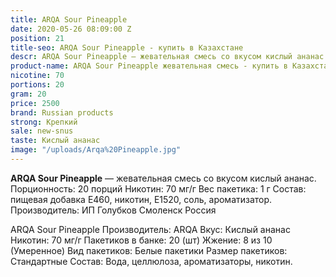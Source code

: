 ```yaml
---
title: ARQA Sour Pineapple
date: 2020-05-26 08:09:00 Z
position: 21
title-seo: ARQA Sour Pineapple - купить в Казахстане
descr: ARQA Sour Pineapple — жевательная смесь со вкусом кислый ананас.
product-name: ARQA Sour Pineapple жевательная смесь - купить в Казахстане
nicotine: 70
portions: 20
gram: 20
price: 2500
brand: Russian products
strong: Крепкий
sale: new-snus
taste: Кислый ананас
image: "/uploads/Arqa%20Pineapple.jpg"
---
```


**ARQA Sour Pineapple** — жевательная смесь со вкусом кислый ананас.
 Порционность: 20 порций Никотин: 70 мг/г Вес пакетика: 1 г Состав: пищевая добавка E460, никотин, E1520, соль, ароматизатор. Производитель: ИП Голубков Смоленск Россия

ARQA Sour Pineapple
Производитель: ARQA
Вкус: Кислый ананас
Никотин: 70 мг/г
Пакетиков в банке: 20 (шт)
Жжение: 8 из 10 (Умеренное)
Вид пакетиков: Белые пакетики
Размер пакетиков: Стандартные
Состав: Вода, целлюлоза, ароматизаторы, никотин.